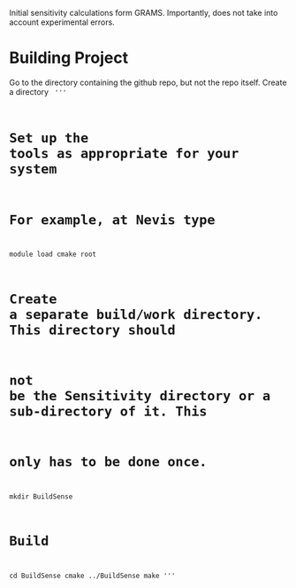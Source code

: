 Initial sensitivity calculations form GRAMS.
Importantly, does not take into account experimental errors.

# Building Project
Go to the directory containing the github repo, but not the repo itself. Create a directory
<code>
'''
# Set up the tools as appropriate for your system
# For example, at Nevis type
module load cmake root

# Create a separate build/work directory. This directory should
# not be the Sensitivity directory or a sub-directory of it. This
# only has to be done once. 
mkdir BuildSense

# Build
cd BuildSense
cmake ../BuildSense
make
'''
<code>

